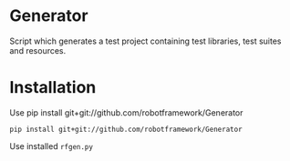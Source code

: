 Generator
=========

Script which generates a test project containing test libraries, test suites and resources.

Installation
============

Use pip install git+git://github.com/robotframework/Generator

    pip install git+git://github.com/robotframework/Generator

Use installed `rfgen.py`